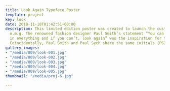 ```yaml
---
title: Look Again Typeface Poster
template: project
key: look
date: 2018-11-18T01:42:51+00:00
description: This limited edition poster was created to launch the custom typeface
  o.m.g. The renowned fashion designer Paul Smith’s statement “You can find inspiration
  in everything and if you can’t, look again” was the inspiration for the poster.
  Coincidentally, Paul Smith and Paul Sych share the same initials (PS).
gallery_images:
- "/media/009/look-001.jpg"
- "/media/009/look-002.jpg"
- "/media/009/look-003.jpg"
- "/media/009/look-004.jpg"
- "/media/009/look-005.jpg"
thumbnail: "/media/proj-6.jpg"

---
```

